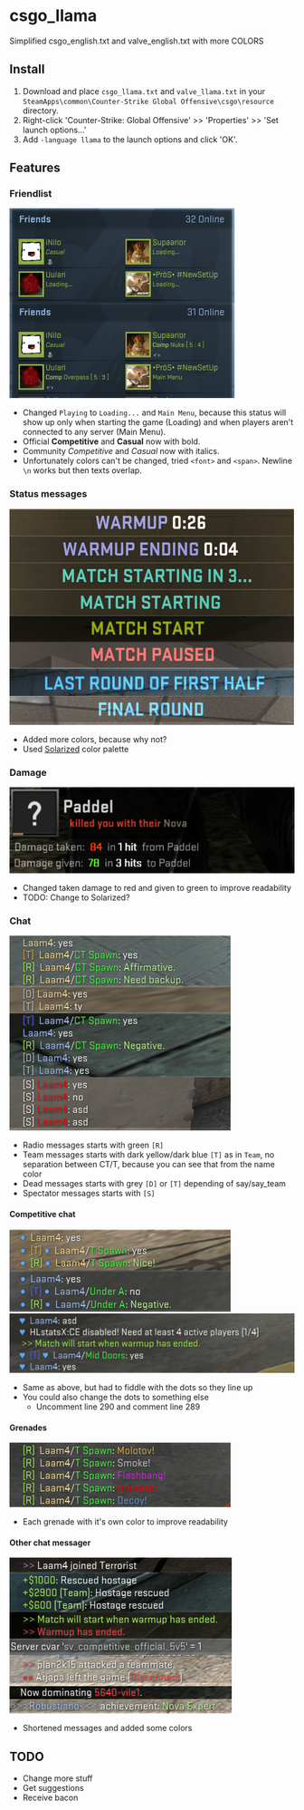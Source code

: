 # csgo_llama
Simplified csgo_english.txt and valve_english.txt with more COLORS

## Install

1. Download and place `csgo_llama.txt` and `valve_llama.txt` in your `SteamApps\common\Counter-Strike Global Offensive\csgo\resource` directory.
2. Right-click 'Counter-Strike: Global Offensive' >> 'Properties' >> 'Set launch options...'
3. Add `-language llama` to the launch options and click 'OK'.

## Features

### Friendlist

![Friendlist](/readme/friends.png)

- Changed `Playing` to `Loading...` and `Main Menu`, because this status will show up only when starting the game (Loading) and when players aren't connected to any server (Main Menu).
- Official **Competitive** and **Casual** now with bold.
- Community *Competitive* and *Casual* now with italics.
- Unfortunately colors can't be changed, tried `<font>` and `<span>`. Newline `\n` works but then texts overlap.

### Status messages

![Status](/readme/status.png)

- Added more colors, because why not?
- Used [Solarized](http://ethanschoonover.com/solarized) color palette

### Damage

![Damage](/readme/dmg.png)

- Changed taken damage to red and given to green to improve readability
- TODO: Change to Solarized?

### Chat

![Chat](/readme/chat.png)

- Radio messages starts with green `[R]`
- Team messages starts with dark yellow/dark blue `[T]` as in `Team`, no separation between CT/T, because you can see that from the name color 
- Dead messages starts with grey `[D]` or `[T]` depending of say/say_team
- Spectator messages starts with `[S]`

#### Competitive chat

![Competitive](/readme/comp.png)
![Hearts](/readme/hearts.png)

- Same as above, but had to fiddle with the dots so they line up
- You could also change the dots to something else
  - Uncomment line 290 and comment line 289 


#### Grenades

![Grenades](/readme/grenades.png)

- Each grenade with it's own color to improve readability

#### Other chat messager

![Other](/readme/other.png)

- Shortened messages and added some colors





## TODO

- Change more stuff
- Get suggestions
- Receive bacon

